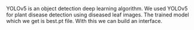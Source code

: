 YOLOv5 is an object detection deep learning algorithm. 
We used YOLOv5 for plant disease detection using diseased leaf images. 
The trained model which we get is best.pt file. 
With this we can build an interface.
